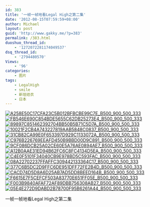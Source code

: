 ```yaml
---
id: 383
title: '一帧一帧地看Legal High之第二集'
date: '2012-08-15T07:59:59+08:00'
author: Michael
layout: post
guid: 'http://www.gakky.me/?p=383'
permalink: /383.html
duoshuo_thread_id:
    - '1272072281174049537'
dsq_thread_id:
    - '2794480570'
Views:
    - '96'
categories:
    - 图片
tags:
    - LegalHigh
    - smile
    - 新垣结衣
    - 日本
---
```


[![A258E50C17CFA23C5B012BFBCBE99C7E_B500_900_500_333](http://www.yui-aragaki.org/wp-content/uploads/img/A258E50C17CFA23C5B012BFBCBE99C7E_B500_900_500_333.jpeg)](http://www.yui-aragaki.org/wp-content/uploads/img/A258E50C17CFA23C5B012BFBCBE99C7E_B1280_1280_540_360.jpeg) [![FB546E690C854BDE5655C62DB25273E4_B500_900_500_333](http://www.yui-aragaki.org/wp-content/uploads/img/FB546E690C854BDE5655C62DB25273E4_B500_900_500_333.jpeg)](http://www.yui-aragaki.org/wp-content/uploads/img/FB546E690C854BDE5655C62DB25273E4_B1280_1280_540_360.jpeg) [![89897C851462392704BB50B5B71C5D7A_B500_900_500_333](http://www.yui-aragaki.org/wp-content/uploads/img/89897C851462392704BB50B5B71C5D7A_B500_900_500_333.jpeg)](http://www.yui-aragaki.org/wp-content/uploads/img/89897C851462392704BB50B5B71C5D7A_B1280_1280_540_360.jpeg) [![10021F2CB4A743227819AAB5848C0837_B500_900_500_333](http://www.yui-aragaki.org/wp-content/uploads/img/10021F2CB4A743227819AAB5848C0837_B500_900_500_333.jpeg)](http://www.yui-aragaki.org/wp-content/uploads/img/10021F2CB4A743227819AAB5848C0837_B1280_1280_540_360.jpeg) [![31CB82CA99E0F653397D929C1133072A_B500_900_500_333](http://www.yui-aragaki.org/wp-content/uploads/img/31CB82CA99E0F653397D929C1133072A_B500_900_500_333.jpeg)](http://www.yui-aragaki.org/wp-content/uploads/img/31CB82CA99E0F653397D929C1133072A_B1280_1280_540_360.jpeg) [![C976B226769EEAFD450B9BBD00D9C891_B500_900_500_333](http://www.yui-aragaki.org/wp-content/uploads/img/C976B226769EEAFD450B9BBD00D9C891_B500_900_500_333.jpeg)](http://www.yui-aragaki.org/wp-content/uploads/img/C976B226769EEAFD450B9BBD00D9C891_B1280_1280_540_360.jpeg) [![9CF086DCB25A02CE60E5A76AE0894AE7_B500_900_500_333](http://www.yui-aragaki.org/wp-content/uploads/img/9CF086DCB25A02CE60E5A76AE0894AE7_B500_900_500_333.jpeg)](http://www.yui-aragaki.org/wp-content/uploads/img/9CF086DCB25A02CE60E5A76AE0894AE7_B1280_1280_540_360.jpeg) [![A12B0AAE31ED94B62FC6C8FC4134D5EA_B500_900_500_333](http://www.yui-aragaki.org/wp-content/uploads/img/A12B0AAE31ED94B62FC6C8FC4134D5EA_B500_900_500_333.jpeg)](http://www.yui-aragaki.org/wp-content/uploads/img/A12B0AAE31ED94B62FC6C8FC4134D5EA_B1280_1280_540_360.jpeg) [![C4E0F5101F34040CB9E978BD5C593FAC_B500_900_500_333](http://www.yui-aragaki.org/wp-content/uploads/img/C4E0F5101F34040CB9E978BD5C593FAC_B500_900_500_333.jpeg)](http://www.yui-aragaki.org/wp-content/uploads/img/C4E0F5101F34040CB9E978BD5C593FAC_B1280_1280_540_360.jpeg) [![08A22702237FFAFFC309442133364C17_B500_900_500_333](http://www.yui-aragaki.org/wp-content/uploads/img/08A22702237FFAFFC309442133364C17_B500_900_500_333.jpeg)](http://www.yui-aragaki.org/wp-content/uploads/img/08A22702237FFAFFC309442133364C17_B1280_1280_540_360.jpeg) [![377C6B5DC2D9FFC6DE951DFF72FE2B4D_B500_900_500_333](http://www.yui-aragaki.org/wp-content/uploads/img/377C6B5DC2D9FFC6DE951DFF72FE2B4D_B500_900_500_333.jpeg)](http://www.yui-aragaki.org/wp-content/uploads/img/377C6B5DC2D9FFC6DE951DFF72FE2B4D_B1280_1280_540_360.jpeg) [![CACD74D5D8A6D25AB7AD5DD8BEED164B_B500_900_500_333](http://www.yui-aragaki.org/wp-content/uploads/img/CACD74D5D8A6D25AB7AD5DD8BEED164B_B500_900_500_333.jpeg)](http://www.yui-aragaki.org/wp-content/uploads/img/CACD74D5D8A6D25AB7AD5DD8BEED164B_B1280_1280_540_360.jpeg) [![F6615E7F5CEFCF503A83770E651FF05E_B500_900_500_333](http://www.yui-aragaki.org/wp-content/uploads/img/F6615E7F5CEFCF503A83770E651FF05E_B500_900_500_333.jpeg)](http://www.yui-aragaki.org/wp-content/uploads/img/F6615E7F5CEFCF503A83770E651FF05E_B1280_1280_540_360.jpeg) [![F003B9840AFAF72AF89DBB756308AB27_B500_900_500_333](http://www.yui-aragaki.org/wp-content/uploads/img/F003B9840AFAF72AF89DBB756308AB27_B500_900_500_333.jpeg)](http://www.yui-aragaki.org/wp-content/uploads/img/F003B9840AFAF72AF89DBB756308AB27_B1280_1280_540_360.jpeg) [![05E4E272D9DABD2B78700F95B6261A44_B500_900_500_333](http://www.yui-aragaki.org/wp-content/uploads/img/05E4E272D9DABD2B78700F95B6261A44_B500_900_500_333.jpeg)](http://www.yui-aragaki.org/wp-content/uploads/img/05E4E272D9DABD2B78700F95B6261A44_B1280_1280_540_360.jpeg)

一帧一帧地看Legal High之第二集
